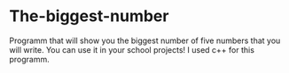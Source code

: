 # The-biggest-number
Programm that will show you the biggest number of five numbers that you will write. You can use it in your school projects!
I used c++ for this programm.
